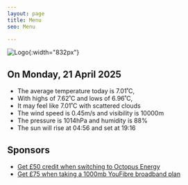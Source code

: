 ```yaml
---
layout: page
title: Menu
seo: Menu

---
```


![Logo](/images/logo.jpg){:width="832px"}

<!-- weather_marker starts -->
## On Monday, 21 April 2025

- The average temperature today is 7.01˚C,
- With highs of 7.62˚C and lows of 6.96˚C,
- It may feel like 7.01˚C with scattered clouds
- The wind speed is 0.45m/s and visibility is 10000m
- The pressure is 1014hPa and humidity is 88%
- The sun will rise at 04:56 and set at 19:16

<!-- weather_marker ends -->

## Sponsors

- [Get £50 credit when switching to Octopus Energy](https://bit.ly/3oD1nnS)
- [Get £75 when taking a 1000mb YouFibre broadband plan](https://aklam.io/91zWhU?)
